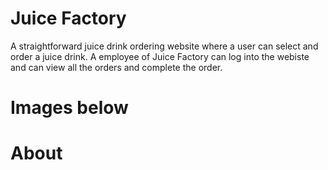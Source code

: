 # Juice Factory
A straightforward juice drink ordering website where a user can select and order a juice drink. 
A employee of Juice Factory can log into the webiste and can view all the orders and complete the order. 

# Images below

# About 





